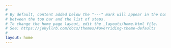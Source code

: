 ```yaml
---
#
# By default, content added below the "---" mark will appear in the home page
# between the top bar and the list of steps.
# To change the home page layout, edit the _layouts/home.html file.
# See: https://jekyllrb.com/docs/themes/#overriding-theme-defaults
#
layout: home
---
```

